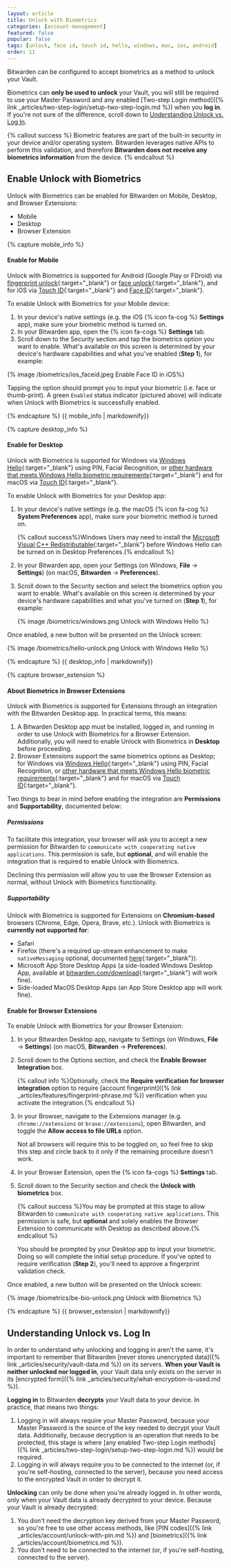 ```yaml
---
layout: article
title: Unlock with Biometrics
categories: [account-management]
featured: false
popular: false
tags: [unlock, face id, touch id, hello, windows, mac, ios, android]
order: 11
---
```


Bitwarden can be configured to accept biometrics as a method to unlock your Vault.

Biometrics can **only be used to unlock** your Vault, you will still be required to use your Master Password and any enabled [Two-step Login method]({% link _articles/two-step-login/setup-two-step-login.md %}) when you **log in**. If you're not sure of the difference, scroll down to [Understanding Unlock vs. Log In](#understanding-unlock-vs-log-in).

{% callout success %}
Biometric features are part of the built-in security in your device and/or operating system. Bitwarden leverages native APIs to perform this validation, and therefore **Bitwarden does not receive any biometrics information** from the device.
{% endcallout %}

## Enable Unlock with Biometrics

Unlock with Biometrics can be enabled for Bitwarden on Mobile, Desktop, and Browser Extensions:

<ul class="nav nav-tabs" id="myTab" role="tablist">
  <li class="nav-item" role="presentation">
    <a class="nav-link active" id="mobtab" data-target="#mobile" role="tab" aria-controls="mobile" aria-selected="false">Mobile</a>
  </li>
  <li class="nav-item" role="presentation">
    <a class="nav-link" id="desktab" data-target="#desktop" role="tab" aria-controls="desktop" aria-selected="false">Desktop</a>
  </li>
  <li class="nav-item" role="presentation">
    <a class="nav-link" id="betab" data-target="#browserextension" role="tab" aria-controls="browserextension" aria-selected="false">Browser Extension</a>
  </li>
</ul>
<div class="tab-content" id="clientsContent">
  <div class="tab-pane show active" id="mobile" role="tabpanel" aria-labelledby="mobtab">
{% capture mobile_info %}

#### Enable for Mobile

Unlock with Biometrics is supported for Android (Google Play or FDroid) via [fingerprint unlock](https://support.google.com/nexus/answer/6285273?hl=en){:target="\_blank"} or [face unlock](https://support.google.com/pixelphone/answer/9517039?hl=en){:target="\_blank"}, and for iOS via [Touch ID](https://support.apple.com/en-us/HT201371){:target="\_blank"} and [Face ID](https://support.apple.com/en-us/HT208109){:target="\_blank"}.

To enable Unlock with Biometrics for your Mobile device:

1. In your device's native settings (e.g. the iOS {% icon fa-cog %} **Settings** app), make sure your biometric method is turned on.
2. In your Bitwarden app, open the {% icon fa-cogs %} **Settings** tab.
3. Scroll down to the Security section and tap the biometrics option you want to enable. What's available on this screen is determined by your device's hardware capabilities and what you've enabled (**Step 1**), for example:

 {% image /biometrics/ios_faceid.jpeg Enable Face ID in iOS%}

Tapping the option should prompt you to input your biometric (i.e. face or thumb-print). A green `Enabled` status indicator (pictured above) will indicate when Unlock with Biometrics is successfully enabled.

{% endcapture %}
{{ mobile_info | markdownify}}
  </div>
  <div class="tab-pane" id="desktop" role="tabpanel" aria-labelledby="desktab">
{% capture desktop_info %}

#### Enable for Desktop

Unlock with Biometrics is supported for Windows via [Windows Hello](https://docs.microsoft.com/en-us/windows-hardware/design/device-experiences/windows-hello){:target="\_blank"} using PIN, Facial Recognition, or [other hardware that meets Windows Hello biometric requirements](https://docs.microsoft.com/en-us/windows-hardware/design/device-experiences/windows-hello-biometric-requirements){:target="\_blank"} and for macOS via [Touch ID](https://support.apple.com/en-us/HT207054){:target="\_blank"}.

To enable Unlock with Biometrics for your Desktop app:

1. In your device's native settings (e.g. the macOS {% icon fa-cog %} **System Preferences** app), make sure your biometric method is turned on.

   {% callout success%}Windows Users may need to install the [Microsoft Visual C++ Redistributable](https://support.microsoft.com/en-us/help/2977003/the-latest-supported-visual-c-downloads){:target="\_blank"} before Windows Hello can be turned on in Desktop Preferences.{% endcallout %}
2. In your Bitwarden app, open your Settings (on Windows, **File** &rarr; **Settings**) (on macOS, **Bitwarden** &rarr; **Preferences**).
3. Scroll down to the Security section and select the biometrics option you want to enable. What's available on this screen is determined by your device's hardware capabilities and what you've turned on (**Step 1**), for example:

   {% image /biometrics/windows.png Unlock with Windows Hello %}

Once enabled, a new button will be presented on the Unlock screen:

{% image /biometrics/hello-unlock.png Unlock with Windows Hello %}

{% endcapture %}
{{ desktop_info | markdownify}}
  </div>
  <div class="tab-pane" id="browserextension" role="tabpanel" aria-labelledby="betab">
{% capture browser_extension %}

#### About Biometrics in Browser Extensions

Unlock with Biometrics is supported for Extensions through an integration with the Bitwarden Desktop app. In practical terms, this means:

1. A Bitwarden Desktop app must be installed, logged in, and running in order to use Unlock with Biometrics for a Browser Extension. Additionally, you will need to enable Unlock with Biometrics in **Desktop** before proceeding.
2. Browser Extensions support the same biometrics options as Desktop; for Windows via [Windows Hello](https://docs.microsoft.com/en-us/windows-hardware/design/device-experiences/windows-hello){:target="\_blank"} using PIN, Facial Recognition, or [other hardware that meets Windows Hello biometric requirements](https://docs.microsoft.com/en-us/windows-hardware/design/device-experiences/windows-hello-biometric-requirements){:target="\_blank"} and for macOS via [Touch ID](https://support.apple.com/en-us/HT207054){:target="\_blank"}.

Two things to bear in mind before enabling the integration are **Permissions** and **Supportability**, documented below:

##### Permissions

To facilitate this integration, your browser will ask you to accept a new permission for Bitwarden to `communicate with cooperating native applications`. This permission is safe, but **optional**, and will enable the integration that is required to enable Unlock with Biometrics.

Declining this permission will allow you to use the Browser Extension as normal, without Unlock with Biometrics functionality.

##### Supportability

Unlock with Biometrics is supported for Extensions on **Chromium-based** browsers (Chrome, Edge, Opera, Brave, etc.). Unlock with Biometrics is **currently not supported for**:

- Safari
- Firefox (there's a required up-stream enhancement to make `nativeMessaging` optional, documented [here](https://bugzilla.mozilla.org/show_bug.cgi?id=1630415){:target="\_blank"}).
- Microsoft App Store Desktop Apps (a side-loaded Windows Desktop App, available at [bitwarden.com/download](https://bitwarden.com/download){:target="\_blank"} will work fine).
- Side-loaded MacOS Desktop Apps (an App Store Desktop app will work fine).

#### Enable for Browser Extensions

To enable Unlock with Biometrics for your Browser Extension:

1. In your Bitwarden Desktop app, navigate to Settings (on Windows, **File** &rarr; **Settings**) (on macOS, **Bitwarden** &rarr; **Preferences**).
2. Scroll down to the Options section, and check the **Enable Browser Integration** box.

   {% callout info %}Optionally, check the **Require verification for browser integration** option to require [account fingerprint]({% link _articles/features/fingerprint-phrase.md %}) verification when you activate the integration.{% endcallout %}
3. In your Browser, navigate to the Extensions manager (e.g. `chrome://extensions` or `brave://extensions`), open Bitwarden, and toggle the **Allow access to file URLs** option.


   Not all browsers will require this to be toggled on, so feel free to skip this step and circle back to it only if the remaining procedure doesn't work.
4. In your Browser Extension, open the {% icon fa-cogs %} **Settings** tab.
5. Scroll down to the Security section and check the **Unlock with biometrics** box.

   {% callout success %}You may be prompted at this stage to allow Bitwarden to `communicate with cooperating native applications`. This permission is safe, but **optional** and solely enables the Browser Extension to communicate with Desktop as described above.{% endcallout %}

   You should be prompted by your Desktop app to input your biometric. Doing so will complete the initial setup procedure. If you've opted to require verification (**Step 2**), you'll need to approve a fingerprint validation check.

Once enabled, a new button will be presented on the Unlock screen:

{% image /biometrics/be-bio-unlock.png Unlock with Biometrics %}

{% endcapture %}
{{ browser_extension | markdownify}}
  </div>
</div>

## Understanding Unlock vs. Log In

In order to understand why unlocking and logging in aren't the same, it's important to remember that Bitwarden [never stores unencrypted data]({% link _articles/security/vault-data.md %}) on its servers. **When your Vault is neither unlocked nor logged in**, your Vault data only exists on the server in its [encrypted form]({% link _articles/security/what-encryption-is-used.md %}).

**Logging in** to Bitwarden **decrypts** your Vault data to your device. In practice, that means two things:

1. Logging in will always require your Master Password, because your Master Password is the source of the key needed to decrypt your Vault data. Additionally, because decryption is an operation that needs to be protected, this stage is where [any enabled Two-step Login methods]({% link _articles/two-step-login/setup-two-step-login.md %}) would be required.
2.  Logging in will always require you to be connected to the internet (or, if you're self-hosting, connected to the server), because you need access to the encrypted Vault in order to decrypt it.

**Unlocking** can only be done when you're already logged in. In other words, only when your Vault data is already decrypted to your device. Because your Vault is already decrypted:

1. You don't need the decryption key derived from your Master Password, so you're free to use other access methods, like [PIN codes]({% link _articles/account/unlock-with-pin.md %}) and [biometrics]({% link _articles/account/biometrics.md %}).
2. You don't need to be connected to the internet (or, if you're self-hosting, connected to the server).
